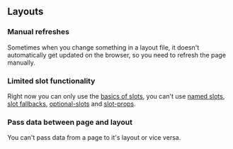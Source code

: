 ## Layouts

### Manual refreshes

Sometimes when you change something in a layout file, it doesn't automatically get updated on the browser, so you need to refresh the page manually.

### Limited slot functionality

Right now you can only use the [basics of slots](https://svelte.dev/tutorial/slots), you can't use [named slots](https://svelte.dev/tutorial/named-slots), [slot fallbacks](https://svelte.dev/tutorial/slot-fallbacks), [optional-slots](https://svelte.dev/tutorial/optional-slots) and [slot-props](https://svelte.dev/tutorial/slot-props).

### Pass data between page and layout

You can't pass data from a page to it's layout or vice versa.
